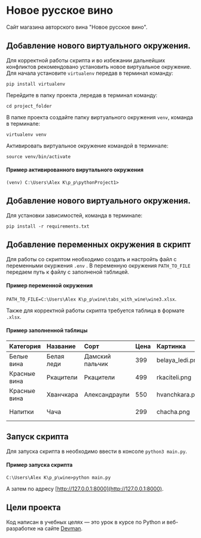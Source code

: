 # Новое русское вино

Сайт магазина авторского вина "Новое русское вино".
## Добавление нового виртуального окружения.
Для корректной работы скрипта и во избежании дальнейших конфликтов рекомендовано установить новое виртуальное окружение.
Для начала установите `virtualenv` передав в терминал команду:

```pip install virtualenv```

Перейдите в папку проекта ,передав в терминал команду:

```cd project_folder```

В папке проекта создайте папку виртуального окружения `venv`, команда в терминале:

```virtualenv venv```

Активировать виртуальное окружение командой в терминале:

```source venv/bin/activate```

#### Пример активированного вирутального окружения

```(venv) C:\Users\Alex K\p_p\pythonProject1>```

## Добавление нового виртуального окружения.
Для установки зависимостей, команда в терминале:

```pip install -r requirements.txt```

## Добавление переменных окружения в скрипт
Для работы со скриптом необходимо  создать и настройть файл с переменными окуржения `.env` .
В переменную окружения ```PATH_TO_FILE``` передаем путь к файлу с заполненой таблицей.


#### Пример переменной окружения 

```PATH_TO_FILE=C:\Users\Alex K\p_p\wine\tabs_with_wine\wine3.xlsx```.




Также для корректной работы скрипта требуется таблица в формате `.xlsx`. 

#### Пример заполненной таблицы 
       
Категория |	Название	|Сорт            | Цена|	Картинка	      |Акция               |
:---------|:----------|:---------------|:----|:-----------------|:-------------------|
Белые вина  |	Белая леди|	Дамский пальчик |	399|	belaya_ledi.png	|Выгодное предложение|
Красные вина|Ркацители  |Ркацители        |499  |rkaciteli.png   |                    |
Красные вина|Хванчкара  |Александраули        |550  |hvanchkara.png   |                    |
Напитки|Чача  |      |299  |chacha.png   |Выгодное предложение|






## Запуск скрипта

Для запуска скрипта в необходимо ввести в консоле ```python3 main.py```.

#### Пример запуска скрипта 
```C:\Users\Alex K\p_p\wine>python main.py```

А затем  по адресу [http://127.0.0.1:8000](http://127.0.0.1:8000).




## Цели проекта

Код написан в учебных целях — это урок в курсе по Python и веб-разработке на сайте [Devman](https://dvmn.org).
